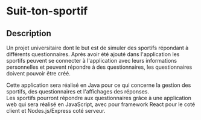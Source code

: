 # Suit-ton-sportif

## Description
Un projet universitaire dont le but est de simuler des sportifs répondant à différents questionnaires.  Après avoir été ajouté dans l'application les sportifs peuvent se connecter à l'application avec leurs informations personnelles et peuvent répondre à des questionnaires, les questionnaires doivent pouvoir être créé. 

Cette application sera réalisé en Java pour ce qui concerne la gestion des sportifs, des questionnaires et l'affichages des réponses.  
Les sportifs pourront répondre aux questionnaires grâce à une application web qui sera réalisé en JavaScript, avec pour framework React pour le coté client et Nodes.js/Express coté serveur.

